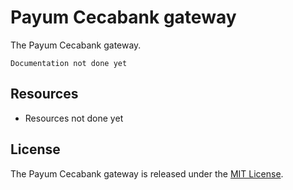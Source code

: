 # Payum Cecabank gateway

The Payum Cecabank gateway.

```
Documentation not done yet
```

## Resources

* Resources not done yet

## License

The Payum Cecabank gateway is released under the [MIT License](LICENSE).
